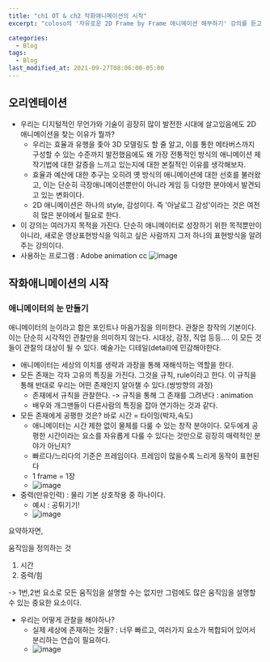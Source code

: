 ```yaml
---
title: "ch1 OT & ch2 작화애니메이션의 시작"
excerpt: "coloso의 '자유로운 2D Frame by Frame 애니메이션 해부하기' 강의를 듣고 정리하기 위한 목적을 가진 글입니다."

categories:
  - Blog
tags:
  - Blog
last_modified_at: 2021-09-27T08:06:00-05:00
---
```

## 오리엔테이션

- 우리는 디지털적인 무언가와 기술이 굉장히 많이 발전한 시대에 살고있음에도 2D 애니메이션을 찾는 이유가 뭘까? 
  - 우리는 효율과 유행을 좇아 3D 모델링도 할 줄 알고, 이를 통한 메타버스까지 구성할 수 있는 수준까지 
    발전했음에도 왜 가장 전통적인 방식의 애니메이션 제작기법에 대한 갈증을 느끼고 있는지에 대한 본질적인 이유를 생각해보자.
  - 효율과 예산에 대한 추구는 오히려 옛 방식의 애니메이션에 대한 선호를 불러왔고, 이는 단순히 극장애니메이션뿐만이 아니라 게임 등 다양한 분야에서 발견되고 있는 변화이다.
  - 2D 애니메이션은 하나의 style, 감성이다. 즉 '아날로그 감성'이라는 것은 여전히 많은 분야에서 필요로 한다.
- 이 강의는 여러가지 목적을 가진다. 단순히 애니메이터로 성장하기 위한 목적뿐만이 아니라, 새로운 영상표현방식을 익히고 싶은 사람까지 그저 하나의 표현방식을 알려주는 강의이다.
- 사용하는 프로그램 : Adobe animation cc
![image](https://user-images.githubusercontent.com/69496570/136167579-1db47c1f-2b74-4915-aae4-ad0a6d608331.png)


## 작화애니메이션의 시작
### 애니메이터의 눈 만들기

애니메이터의 눈이라고 함은 포인트나 마음가짐을 의미한다. 관찰은 창작의 기본이다. 이는 단순히 시각적인 관찰만을 의미하지 않는다. 시대상, 감정, 직업 등등.... 이 모든 것들이 관찰의 대상이 될 수 있다.
예술가는 디테일(detail)에 민감해야한다.
- 애니메이터는 세상의 이치를 생략과 과장을 통해 재해석하는 역할을 한다. 
- 모든 존재는 각자 고유의 특징을 가진다. 그것을 규칙, rule이라고 한다. 이 규칙을 통해 반대로 우리는 어떤 존재인지 알아챌 수 있다.(쌍방향의 과정)
  - 존재에서 규칙을 관찰한다. -> 규칙을 통해 그 존재를 그려낸다 : animation
  - 배우와 개그맨들이 다른사람의 특징을 잡아 연기하는 것과 같다.
- 모든 존재에게 공평한 것은? 바로 시간 = 타이밍(박자,속도)
  - 애니메이터는 시간 제한 없이 물체를 다룰 수 있는 창작 분야이다. 모두에게 공평한 시간이라는 요소를 자유롭게 다룰 수 있다는 것만으로 굉장히 매력적인 분야가 아닌지?
  - 빠르다/느리다의 기준은 프레임이다. 프레임이 많을수록 느리게 동작이 표현된다
  - 1 frame = 1장
  - ![image](https://user-images.githubusercontent.com/69496570/136168922-14240ce2-64d5-4f2e-b1c5-eb8bda107e0d.png)
- 중력(만유인력) : 물리 기본 상호작용 중 하나이다.
  - 예시 : 공튀기기!
  - ![image](https://user-images.githubusercontent.com/69496570/136169027-07e4a7f5-d54b-4eec-b7e0-b0c234d8ca01.png)

요약하자면,

움직임을 정의하는 것
1. 시간
2. 중력/힘

-> 1번,2번 요소로 모든 움직임을 설명할 수는 없지만 그럼에도 많은 움직임을 설명할 수 있는 중요한 요소이다.

- 우리는 어떻게 관찰을 해야하나?
  - 실제 세상에 존재하는 것들? : 너무 빠르고, 여러가지 요소가 복합되어 있어서 분리하는 연습이 필요하다.
  - ![image](https://user-images.githubusercontent.com/69496570/136168481-543effe5-5356-4651-8c51-5209f4514022.png)
